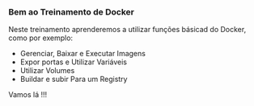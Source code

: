 ### Bem ao Treinamento de Docker

Neste treinamento aprenderemos a utilizar funções básicad do Docker, como por exemplo:

* Gerenciar, Baixar e Executar Imagens
* Expor portas e Utilizar Variáveis
* Utilizar Volumes
* Buildar e subir Para um Registry

Vamos lá !!!